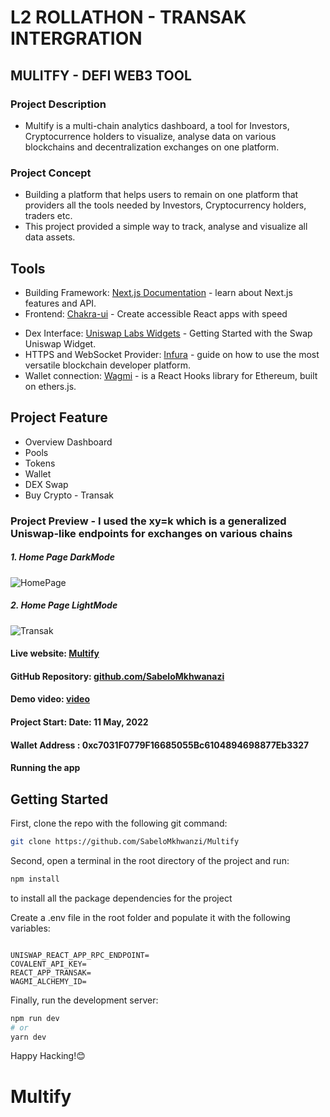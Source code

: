 # L2 ROLLATHON - TRANSAK INTERGRATION

<!-- ## The Challenge Description: Build A Multi-Chain Web3 Projects using Covalent API's  -->
<!-- [HERE](https://gitcoin.co/issue/covalenthq/covalent-gitcoin-bounties/19/100028550) -->

## MULITFY - DEFI WEB3 TOOL

### Project Description

- Multify is a multi-chain analytics dashboard, a tool for Investors, Cryptocurrence holders to visualize, analyse data on various blockchains and decentralization exchanges on one platform.

### Project Concept

- Building a platform that helps users to remain on one platform that providers all the tools needed by Investors, Cryptocurrency holders, traders etc.
- This project provided a simple way to track, analyse and visualize all data assets.

## Tools

- Building Framework: [Next.js Documentation](https://nextjs.org/docs) - learn about Next.js features and API.
- Frontend: [Chakra-ui](https://chakra-ui.com/) - Create accessible React apps with speed
<!-- * Backend: [Covalent Api](https://www.covalenthq.com/) - Covalent provides a unified API bringing visibility to billions of blockchain data points. -->
- Dex Interface: [Uniswap Labs Widgets](https://docs.uniswap.org/sdk/widgets/swap-widget) - Getting Started with the Swap Uniswap Widget.
- HTTPS and WebSocket Provider: [Infura](https://docs.infura.io/infura/networks/ethereum) - guide on how to use the most versatile blockchain developer platform.
- Wallet connection: [Wagmi](https://wagmi-xyz.vercel.app/) - is a React Hooks library for Ethereum, built on ethers.js.
<!-- * Hosting platform: [Vercel Platform](https://vercel.com/new?utm_medium=default-template&filter=next.js&utm_source=create-next-app&utm_campaign=create-next-app-readme) from the creators of Next.js. -->

## Project Feature

- Overview Dashboard
- Pools
- Tokens
- Wallet
- DEX Swap
- Buy Crypto - Transak

### Project Preview - I used the xy=k which is a generalized Uniswap-like endpoints for exchanges on various chains

##### 1. Home Page DarkMode

![HomePage]()

##### 2. Home Page LightMode

![Transak]()

#### Live website: [Multify]()

#### GitHub Repository: [github.com/SabeloMkhwanazi](https://github.com/SabeloMkhwanzi/Multify)

#### Demo video: [video](https://youtu.be/FAbeKKlyvFY)

#### Project Start: Date: 11 May, 2022

#### Wallet Address : 0xc7031F0779F16685055Bc6104894698877Eb3327

#### Running the app

## Getting Started

First, clone the repo with the following git command:

```bash
git clone https://github.com/SabeloMkhwanzi/Multify
```

Second, open a terminal in the root directory of the project and run:

```bash
npm install
```

to install all the package dependencies for the project

Create a .env file in the root folder and populate it with the following variables:

```

UNISWAP_REACT_APP_RPC_ENDPOINT=
COVALENT_API_KEY=
REACT_APP_TRANSAK=
WAGMI_ALCHEMY_ID=

```

Finally, run the development server:

```bash
npm run dev
# or
yarn dev
```

Happy Hacking!😊
# Multify

